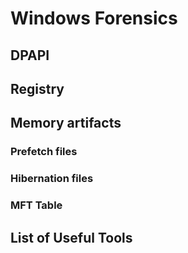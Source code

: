 # Windows Forensics

## DPAPI

## Registry

## Memory artifacts

### Prefetch files

### Hibernation files

### MFT Table

## List of Useful Tools

